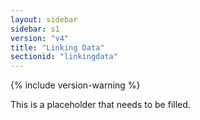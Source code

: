 ```yaml
---
layout: sidebar
sidebar: s1
version: "v4"
title: "Linking Data"
sectionid: "linkingdata"
---
```


{% include version-warning %}

This is a placeholder that needs to be filled.

